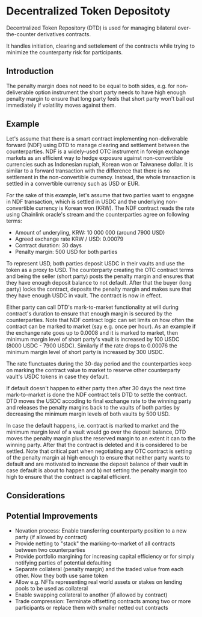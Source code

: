 # Decentralized Token Depositoty

Decentralized Token Repository (DTD) is used for managing bilateral over-the-counter derivatives contracts.

It handles initiation, clearing and settelement of the contracts while trying to minimize the counterparty risk for participants.

## Introduction

The penalty margin does not need to be equal to both sides, e.g. for non-deliverable option instrument the short party needs to have high enough penalty margin to ensure that long party feels that short party won't bail out immediately if volatility moves against them.

## Example

Let's assume that there is a smart contract implementing non-deliverable forward (NDF) using DTD to manage clearing and settlement between the counterparties. NDF is a widely-used OTC instrument in foreign exchange markets as an efficient way to hedge exposure against non-convertible currencies such as Indonesian rupiah, Korean won or Taiwanese dollar. It is similar to a forward transaction with the difference that there is no settlement in the non-convertible currency. Instead, the whole transaction is settled in a convertible currency such as USD or EUR.

For the sake of this example, let's assume that two parties want to engagne in NDF transaction, which is settled in USDC and the underlying non-convertible currency is Korean won (KRW). The NDF contract reads the rate using Chainlink oracle's stream and the counterparties agree on following terms:

* Amount of underyling, KRW: 10 000 000 (around 7900 USD)
* Agreed exchange rate KRW / USD: 0.00079
* Contract duration: 30 days
* Penalty margin: 500 USD for both parties

To represent USD, both parties deposit USDC in their vaults and use the token as a proxy to USD. The counterparty creating the OTC contract terms and being the seller (short party) posts the penalty margin and ensures that they have enough deposit balance to not default. After that the buyer (long party) locks the contract, deposits the penalty margin and makes sure that they have enough USDC in vault. The contract is now in effect.

Either party can call DTD's mark-to-market functionality at will during contract's duration to ensure that enough margin is secured by the counterparties. Note that NDF contract logic can set limits on how often the contract can be marked to market (say e.g. once per hour). As an example if the exchange rate goes up to 0.0008 and it is marked to market, then minimum margin level of short party's vault is increased by 100 USDC (8000 USDC - 7900 USDC). Similarly if the rate drops to 0.00076 the minimum margin level of short party is increased by 300 USDC.

The rate flunctuates during the 30-day period and the counterparties keep on marking the contract value to market to reserve other counterparty vault's USDC tokens in case they default.

If default doesn't happen to either party then after 30 days the next time mark-to-market is done the NDF contract tells DTD to settle the contract. DTD moves the USDC accoding to final exchange rate to the winning party and releases the penalty margins back to the vaults of both parties by decreasing the minimum margin levels of both vaults by 500 USD.

In case the default happens, i.e. contract is marked to market and the minimum margin level of a vault would go over the deposit balance, DTD moves the penalty margin plus the reserved margin to an extent it can to the winning party. After that the contract is deleted and it is considered to be settled. Note that critical part when negotiating any OTC contract is setting of the penalty margin a) high enough to ensure that neither party wants to default and are motivated to increase the deposit balance of their vault in case default is about to happen and b) not setting the penalty margin too high to ensure that the contract is capital efficient.

## Considerations

## Potential Improvements

* Novation process: Enable transferring counterparty position to a new party (if allowed by contract)
* Provide netting to "stack" the marking-to-market of all contracts between two counterparties
* Provide portfolio margining for increasing capital efficiency or for simply notifying parties of potential defaulting
* Separate collateral (penalty margin) and the traded value from each other. Now they both use same token
* Allow e.g. NFTs representing real world assets or stakes on lending pools to be used as collateral
* Enable swapping collateral to another (if allowed by contract)
* Trade compression: Terminate offsetting contracts among two or more participants or replace them with smaller netted out contracts
